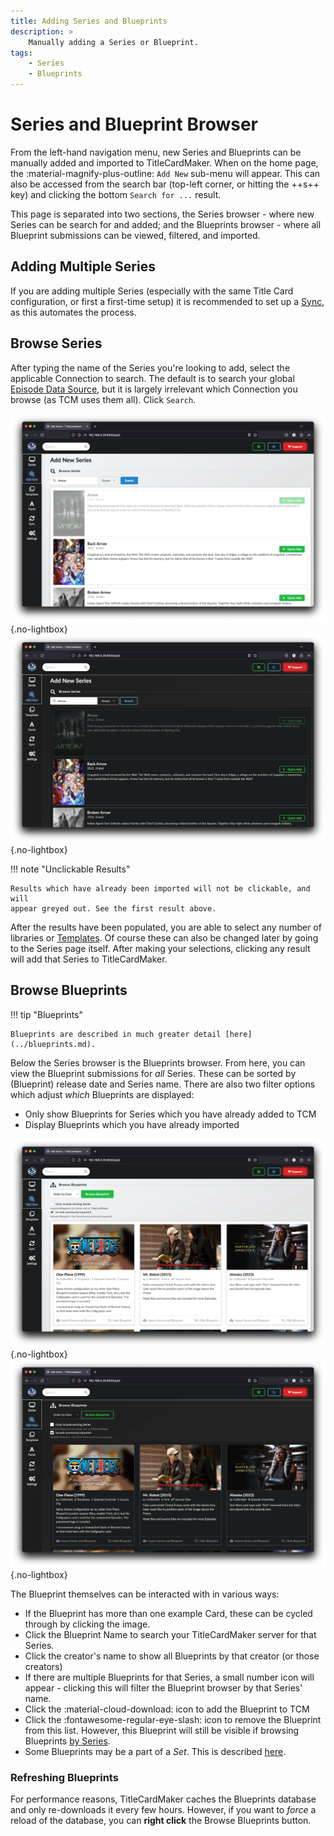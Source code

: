 ```yaml
---
title: Adding Series and Blueprints
description: >
    Manually adding a Series or Blueprint.
tags:
    - Series
    - Blueprints
---
```


# Series and Blueprint Browser

From the left-hand navigation menu, new Series and Blueprints can be manually
added and imported to TitleCardMaker. When on the home page, the
:material-magnify-plus-outline: `Add New` sub-menu will appear. This can also
be accessed from the search bar (top-left corner, or hitting the ++s++ key) and
clicking the bottom `Search for ...` result.

This page is separated into two sections, the Series browser - where new Series
can be search for and added; and the Blueprints browser - where all Blueprint
submissions can be viewed, filtered, and imported.

## Adding Multiple Series

If you are adding multiple Series (especially with the same Title Card
configuration, or first a first-time setup) it is recommended to set up a
[Sync](./syncs.md), as this automates the process.

## Browse Series

After typing the name of the Series you're looking to add, select the applicable
Connection to search. The default is to search your global
[Episode Data Source](./settings.md#episode-data-source), but it is largely
irrelevant which Connection you browse (as TCM uses them all). Click `Search`.

![Browsing Series](../assets/add_series_light.webp#only-light){.no-lightbox}
![Browsing Series](../assets/add_series_dark.webp#only-dark){.no-lightbox}

!!! note "Unclickable Results"

    Results which have already been imported will not be clickable, and will
    appear greyed out. See the first result above.

After the results have been populated, you are able to select any number of
libraries or [Templates](./templates.md). Of course these can also be changed
later by going to the Series page itself. After making your selections, clicking
any result will add that Series to TitleCardMaker.


## Browse Blueprints

!!! tip "Blueprints"
    
    Blueprints are described in much greater detail [here](../blueprints.md).

Below the Series browser is the Blueprints browser. From here, you can view the
Blueprint submissions for _all_ Series. These can be sorted by (Blueprint)
release date and Series name. There are also two filter options which adjust
_which_ Blueprints are displayed:

- Only show Blueprints for Series which you have already added to TCM
- Display Blueprints which you have already imported

![](../assets/blueprint_all_light.webp#only-light){.no-lightbox}
![](../assets/blueprint_all_dark.webp#only-dark){.no-lightbox}

The Blueprint themselves can be interacted with in various ways:

- If the Blueprint has more than one example Card, these can be cycled through
by clicking the image.
- Click the Blueprint Name to search your TitleCardMaker server for that Series.
- Click the creator's name to show all Blueprints by that creator (or those
creators)
- If there are multiple Blueprints for that Series, a small number icon will
appear - clicking this will filter the Blueprint browser by that Series' name.
- Click the :material-cloud-download: icon to add the Blueprint to TCM
- Click the :fontawesome-regular-eye-slash: icon to remove the Blueprint from
this list. However, this Blueprint will still be visible if browsing Blueprints
[by Series](../blueprints.md#by-series).
- Some Blueprints may be a part of a _Set_. This is described
[here](../blueprints.md#viewing-sets).

### Refreshing Blueprints

For performance reasons, TitleCardMaker caches the Blueprints database and only
re-downloads it every few hours. However, if you want to _force_ a reload of the
database, you can __right click__ the 
<span class="example md-button">Browse Blueprints</span> button.
